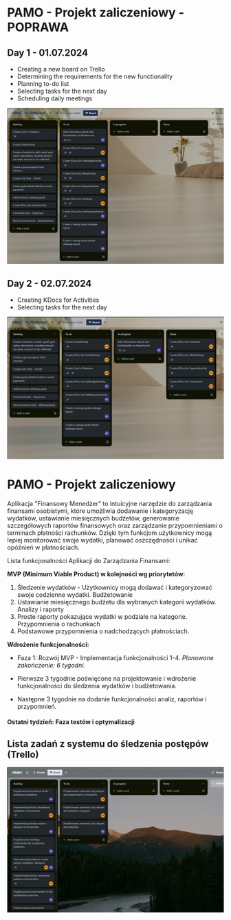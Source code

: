 # PAMO - Projekt zaliczeniowy - POPRAWA

## Day 1 - 01.07.2024

- Creating a new board on Trello
- Determining the requirements for the new functionality
- Planning to-do list
- Selecting tasks for the next day
- Scheduling daily meetings

![todo-poprawa-v1](./screens/todo-poprawa-v1.png 'todo-poprawa-v2')


## Day 2 - 02.07.2024

- Creating KDocs for Activities
- Selecting tasks for the next day


![todo-poprawa-v2](./screens/todo-poprawa-v2.png 'todo-poprawa-v2')





# PAMO - Projekt zaliczeniowy

Aplikacja "Finansowy Menedżer" to intuicyjne narzędzie do zarządzania finansami osobistymi, które umożliwia dodawanie i kategoryzację wydatków, ustawianie miesięcznych budżetów, generowanie szczegółowych raportów finansowych oraz zarządzanie przypomnieniami o terminach płatności rachunków. Dzięki tym funkcjom użytkownicy mogą lepiej monitorować swoje wydatki, planować oszczędności i unikać opóźnień w płatnościach.

Lista funkcjonalności Aplikacji do Zarządzania Finansami:

**MVP (Minimum Viable Product) w kolejności wg priorytetów:**

1. Śledzenie wydatków - Użytkownicy mogą dodawać i kategoryzować swoje codzienne wydatki.
   Budżetowanie
1. Ustawianie miesięcznego budżetu dla wybranych kategorii wydatków.
   Analizy i raporty
1. Proste raporty pokazujące wydatki w podziale na kategorie.
   Przypomnienia o rachunkach
1. Podstawowe przypomnienia o nadchodzących płatnościach.

**Wdrożenie funkcjonalności:**

- Faza 1: Rozwój MVP - Implementacja funkcjonalności 1-4. _Planowane zakończenie: 6 tygodni._

- Pierwsze 3 tygodnie poświęcone na projektowanie i wdrożenie funkcjonalności do śledzenia wydatków i budżetowania.
- Następne 3 tygodnie na dodanie funkcjonalności analiz, raportów i przypomnień.

#### Ostatni tydzień: Faza testów i optymalizacji

## Lista zadań z systemu do śledzenia postępów (Trello)
![todo-v1](./screens/todo-v1.png 'todo-v1')
